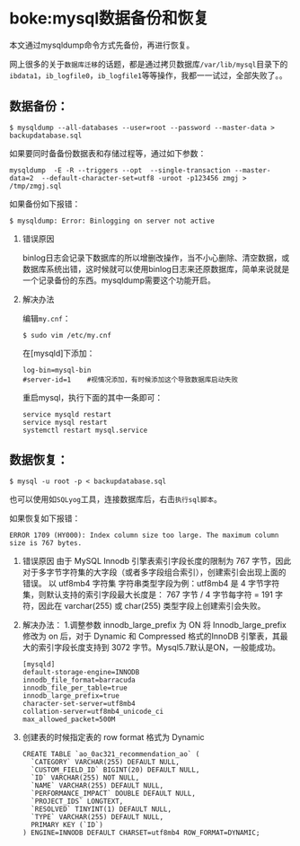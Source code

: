 # boke:mysql数据备份和恢复

本文通过mysqldump命令方式先备份，再进行恢复。

网上很多的关于`数据库迁移`的话题，都是通过拷贝数据库`/var/lib/mysql`目录下的`ibdata1`，`ib_logfile0`，`ib_logfile1`等等操作，我都一一试过，全部失败了。。

## 数据备份：

```shell
$ mysqldump --all-databases --user=root --password --master-data > backupdatabase.sql
```

如果要同时备备份数据表和存储过程等，通过如下参数：

```shell
mysqldump  -E -R --triggers --opt  --single-transaction --master-data=2  --default-character-set=utf8 -uroot -p123456 zmgj > /tmp/zmgj.sql
```

如果备份如下报错：

```shell
$ mysqldump: Error: Binlogging on server not active
```

1. 错误原因

   binlog日志会记录下数据库的所以增删改操作，当不小心删除、清空数据，或数据库系统出错，这时候就可以使用binlog日志来还原数据库，简单来说就是一个记录备份的东西。mysqldump需要这个功能开启。

2. 解决办法

   编辑`my.cnf`：

   ```shell
   $ sudo vim /etc/my.cnf
   ```

   在[mysqld]下添加：

   ```shell
   log-bin=mysql-bin
   #server-id=1    #视情况添加，有时候添加这个导致数据库启动失败
   ```

   重启mysql，执行下面的其中一条即可：

   ```shell
   service mysqld restart
   service mysql restart
   systemctl restart mysql.service
   ```

## 数据恢复：

```shell
$ mysql -u root -p < backupdatabase.sql
```

也可以使用如`SQLyog`工具，连接数据库后，右击`执行sql脚本`。

如果恢复如下报错：

```shell
ERROR 1709 (HY000): Index column size too large. The maximum column size is 767 bytes.
```

1. 错误原因
   由于 MySQL Innodb 引擎表索引字段长度的限制为 767 字节，因此对于多字节字符集的大字段（或者多字段组合索引），创建索引会出现上面的错误。
   以 utf8mb4 字符集 字符串类型字段为例：utf8mb4 是 4 字节字符集，则默认支持的索引字段最大长度是： 767 字节 / 4 字节每字符 = 191 字符，因此在 varchar(255) 或 char(255) 类型字段上创建索引会失败。

2. 解决办法：
   1.调整参数 innodb_large_prefix 为 ON
   将 Innodb_large_prefix 修改为 on 后，对于 Dynamic 和 Compressed 格式的InnoDB 引擎表，其最大的索引字段长度支持到 3072 字节。Mysql5.7默认是ON，一般能成功。

   ```shell
   [mysqld]
   default-storage-engine=INNODB
   innodb_file_format=barracuda
   innodb_file_per_table=true
   innodb_large_prefix=true  
   character-set-server=utf8mb4
   collation-server=utf8mb4_unicode_ci
   max_allowed_packet=500M
   ```

3. 创建表的时候指定表的 row format 格式为 Dynamic

   ```shell
   CREATE TABLE `ao_0ac321_recommendation_ao` (
     `CATEGORY` VARCHAR(255) DEFAULT NULL,
     `CUSTOM_FIELD_ID` BIGINT(20) DEFAULT NULL,
     `ID` VARCHAR(255) NOT NULL,
     `NAME` VARCHAR(255) DEFAULT NULL,
     `PERFORMANCE_IMPACT` DOUBLE DEFAULT NULL,
     `PROJECT_IDS` LONGTEXT,
     `RESOLVED` TINYINT(1) DEFAULT NULL,
     `TYPE` VARCHAR(255) DEFAULT NULL,
     PRIMARY KEY (`ID`)
   ) ENGINE=INNODB DEFAULT CHARSET=utf8mb4 ROW_FORMAT=DYNAMIC;
   ```